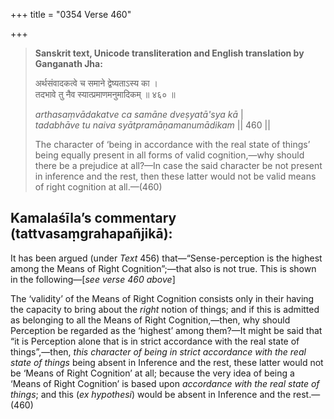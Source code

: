 +++
title = "0354 Verse 460"

+++
> **Sanskrit text, Unicode transliteration and English translation by Ganganath Jha:** 
>
> अर्थसंवादकत्वे च समाने द्वेष्यताऽस्य का ।  
> तदभावे तु नैव स्यात्प्रमाणमनुमादिकम् ॥ ४६० ॥ 
>
> *arthasaṃvādakatve ca samāne dveṣyatā'sya kā* \|  
> *tadabhāve tu naiva syātpramāṇamanumādikam* \|\| 460 \|\| 
>
> The character of ‘being in accordance with the real state of things’ being equally present in all forms of valid cognition,—why should there be a prejudice at all?—In case the said character be not present in inference and the rest, then these latter would not be valid means of right cognition at all.—(460)



## Kamalaśīla’s commentary (tattvasaṃgrahapañjikā):

It has been argued (under *Text* 456) that—“Sense-perception is the highest among the Means of Right Cognition”;—that also is not true. This is shown in the following—[*see verse 460 above*]

The ‘validity’ of the Means of Right Cognition consists only in their having the capacity to bring about the *right* notion of things; and if this is admitted as belonging to all the Means of Right Cognition,—then, why should Perception be regarded as the ‘highest’ among them?—It might be said that “it is Perception alone that is in strict accordance with the real state of things”,—then, *this character of being in strict accordance with the real state of things* being absent in Inference and the rest, these latter would not be ‘Means of Right Cognition’ at all; because the very idea of being a ‘Means of Right Cognition’ is based upon *accordance with the real state of things*; and this (*ex hypothesi*) would be absent in Inference and the rest.—(460)


